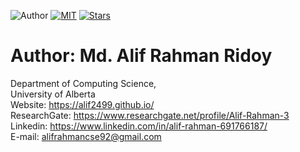 ![Author](https://img.shields.io/badge/author-AlifRahmanRidoy-orange)
[![MIT](https://img.shields.io/badge/license-MIT-5eba00.svg)](https://github.com/alif2499/alif2499.github.io/blob/master/LICENSE.md)
[![Stars](https://img.shields.io/github/stars/alif2499/alif2499.github.io.svg?style=social)](https://github.com/alif2499/alif2499.github.io/stargazers)


# Author: Md. Alif Rahman Ridoy

Department of Computing Science, </br>
University of Alberta </br>
Website: https://alif2499.github.io/ </br>
ResearchGate: https://www.researchgate.net/profile/Alif-Rahman-3 </br>
Linkedin: https://www.linkedin.com/in/alif-rahman-691766187/ </br>
E-mail: alifrahmancse92@gmail.com
